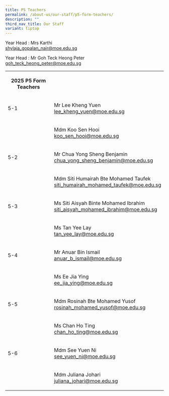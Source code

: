 ```yaml
---
title: P5 Teachers
permalink: /about-us/our-staff/p5-form-teachers/
description: ""
third_nav_title: Our Staff
variant: tiptap
---
```

<p>Year Head : Mrs Karthi
<br><a href="mailto:shylaja_gopalan_nair@moe.edu.sg" rel="noopener noreferrer nofollow" target="_blank">shylaja_gopalan_nair@moe.edu.sg</a>
</p>
<p>Year Head : Mr Goh Teck Heong Peter
<br><a href="mailto:goh_teck_heong_peter@moe.edu.sg" rel="noopener noreferrer nofollow" target="_blank">goh_teck_heong_peter@moe.edu.sg</a>
<br>
</p>
<table style="minWidth: 50px">
<colgroup>
<col>
<col>
</colgroup>
<tbody>
<tr>
<th rowspan="1" colspan="1">
<p>2025 P5 Form Teachers</p>
</th>
<th rowspan="1" colspan="1">
<p></p>
</th>
</tr>
<tr>
<td rowspan="1" colspan="1">
<p>5-1</p>
</td>
<td rowspan="1" colspan="1">
<p>Mr Lee Kheng Yuen
<br><a href="mailto:lee_kheng_yuen@moe.edu.sg" rel="noopener noreferrer nofollow" target="_blank">lee_kheng_yuen@moe.edu.sg</a>
</p>
</td>
</tr>
<tr>
<td rowspan="1" colspan="1">
<p></p>
</td>
<td rowspan="1" colspan="1">
<p>Mdm Koo Sen Hooi
<br><a href="mailto:koo_sen_hooi@moe.edu.sg" rel="noopener noreferrer nofollow" target="_blank">koo_sen_hooi@moe.edu.sg</a>
</p>
</td>
</tr>
<tr>
<td rowspan="1" colspan="1">
<p>5-2</p>
</td>
<td rowspan="1" colspan="1">
<p>Mr Chua Yong Sheng Benjamin
<br><a href="mailto:chua_yong_sheng_benjamin@moe.edu.sg" rel="noopener noreferrer nofollow" target="_blank">chua_yong_sheng_benjamin@moe.edu.sg</a>
</p>
</td>
</tr>
<tr>
<td rowspan="1" colspan="1">
<p></p>
</td>
<td rowspan="1" colspan="1">
<p>Mdm Siti Humairah Bte Mohamed Taufek
<br><a href="mailto:siti_humairah_mohamed_taufek@moe.edu.sg" rel="noopener noreferrer nofollow" target="_blank">siti_humairah_mohamed_taufek@moe.edu.sg</a>
</p>
</td>
</tr>
<tr>
<td rowspan="1" colspan="1">
<p>5-3</p>
</td>
<td rowspan="1" colspan="1">
<p>Ms Siti Aisyah Binte Mohamed Ibrahim
<br><a href="mailto:siti_aisyah_mohamed_ibrahim@moe.edu.sg" rel="noopener noreferrer nofollow" target="_blank">siti_aisyah_mohamed_ibrahim@moe.edu.sg</a>
</p>
</td>
</tr>
<tr>
<td rowspan="1" colspan="1">
<p></p>
</td>
<td rowspan="1" colspan="1">
<p>Ms Tan Yee Lay
<br><a href="mailto:tan_yee_lay@moe.edu.sg" rel="noopener noreferrer nofollow" target="_blank">tan_yee_lay@moe.edu.sg</a>
</p>
</td>
</tr>
<tr>
<td rowspan="1" colspan="1">
<p>5-4</p>
</td>
<td rowspan="1" colspan="1">
<p>Mr Anuar Bin Ismail
<br><a href="mailto:anuar_b_ismail@moe.edu.sg" rel="noopener noreferrer nofollow" target="_blank">anuar_b_ismail@moe.edu.sg</a>
</p>
</td>
</tr>
<tr>
<td rowspan="1" colspan="1">
<p></p>
</td>
<td rowspan="1" colspan="1">
<p>Ms Ee Jia Ying
<br><a href="mailto:ee_jia_ying@moe.edu.sg" rel="noopener noreferrer nofollow" target="_blank">ee_jia_ying@moe.edu.sg</a>
</p>
</td>
</tr>
<tr>
<td rowspan="1" colspan="1">
<p>5-5</p>
</td>
<td rowspan="1" colspan="1">
<p>Mdm Rosinah Bte Mohamed Yusof
<br><a href="mailto:rosinah_mohamed_yusof@moe.edu.sg" rel="noopener noreferrer nofollow" target="_blank">rosinah_mohamed_yusof@moe.edu.sg</a>
</p>
</td>
</tr>
<tr>
<td rowspan="1" colspan="1">
<p></p>
</td>
<td rowspan="1" colspan="1">
<p>Ms Chan Ho Ting
<br><a href="mailto:chan_ho_ting@moe.edu.sg" rel="noopener noreferrer nofollow" target="_blank">chan_ho_ting@moe.edu.sg</a>
</p>
</td>
</tr>
<tr>
<td rowspan="1" colspan="1">
<p>5-6</p>
</td>
<td rowspan="1" colspan="1">
<p>Mdm See Yuen Ni
<br><a href="mailto:see_yuen_ni@moe.edu.sg" rel="noopener noreferrer nofollow" target="_blank">see_yuen_ni@moe.edu.sg</a>
</p>
</td>
</tr>
<tr>
<td rowspan="1" colspan="1">
<p></p>
</td>
<td rowspan="1" colspan="1">
<p>Mdm Juliana Johari
<br><a href="mailto:juliana_johari@moe.edu.sg" rel="noopener noreferrer nofollow" target="_blank">juliana_johari@moe.edu.sg</a>
</p>
</td>
</tr>
</tbody>
</table>
<p></p>